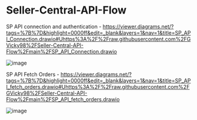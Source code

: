 # Seller-Central-API-Flow

SP API connection and authentication - https://viewer.diagrams.net/?tags=%7B%7D&highlight=0000ff&edit=_blank&layers=1&nav=1&title=SP_API_Connection.drawio#Uhttps%3A%2F%2Fraw.githubusercontent.com%2FGVicky98%2FSeller-Central-API-Flow%2Fmain%2FSP_API_Connection.drawio

![image](https://github.com/GVicky98/Seller-Central-API-Flow/assets/101815612/68a8d6e8-e397-49a2-a469-37e6a4d8b7ab)


SP API Fetch Orders - https://viewer.diagrams.net/?tags=%7B%7D&highlight=0000ff&edit=_blank&layers=1&nav=1&title=SP_API_fetch_orders.drawio#Uhttps%3A%2F%2Fraw.githubusercontent.com%2FGVicky98%2FSeller-Central-API-Flow%2Fmain%2FSP_API_fetch_orders.drawio

![image](https://github.com/GVicky98/Seller-Central-API-Flow/assets/101815612/39fa699e-f782-4ddb-9ebe-e89316c99bef)

